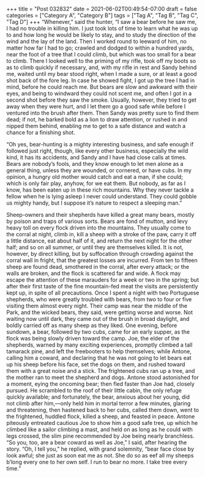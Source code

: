 +++
title = "Post 032832"
date = 2021-06-02T00:49:54-07:00
draft = false
categories = ["Category A", "Category B"]
tags = ["Tag A", "Tag B", "Tag C", "Tag D"]
+++
“Whenever,” said the hunter, “I saw a bear before he saw me, I had no trouble in killing him. I just took lots of time to learn what he was up to and how long he would be likely to stay, and to study the direction of the wind and the lay of the land. Then I worked round to leeward of him, no matter how far I had to go; crawled and dodged to within a hundred yards, near the foot of a tree that I could climb, but which was too small for a bear to climb. There I looked well to the priming of my rifle, took off my boots so as to climb quickly if necessary, and, with my rifle in rest and Sandy behind me, waited until my bear stood right, when I made a sure, or at least a good shot back of the fore leg. In case he showed fight, I got up the tree I had in mind, before he could reach me. But bears are slow and awkward with their eyes, and being to windward they could not scent me, and often I got in a second shot before they saw the smoke. Usually, however, they tried to get away when they were hurt, and I let them go a good safe while before I ventured into the brush after them. Then Sandy was pretty sure to find them dead; if not, he barked bold as a lion to draw attention, or rushed in and nipped them behind, enabling me to get to a safe distance and watch a chance for a finishing shot.

“Oh yes, bear-hunting is a mighty interesting business, and safe enough if followed just right, though, like every other business, especially the wild kind, it has its accidents, and Sandy and I have had close calls at times. Bears are nobody’s fools, and they know enough to let men alone as a general thing, unless they are wounded, or cornered, or have cubs. In my opinion, a hungry old mother would catch and eat a man, if she could; which is only fair play, anyhow, for we eat them. But nobody, as far as I know, has been eaten up in these rich mountains. Why they never tackle a fellow when he is lying asleep I never could understand. They could gobble us mighty handy, but I suppose it’s nature to respect a sleeping man.”

Sheep-owners and their shepherds have killed a great many bears, mostly by poison and traps of various sorts. Bears are fond of mutton, and levy heavy toll on every flock driven into the mountains. They usually come to the corral at night, climb in, kill a sheep with a stroke of the paw, carry it off a little distance, eat about half of it, and return the next night for the other half; and so on all summer, or until they are themselves killed. It is not, however, by direct killing, but by suffocation through crowding against the corral wall in fright, that the greatest losses are incurred. From ten to fifteen sheep are found dead, smothered in the corral, after every attack; or the walls are broken, and the flock is scattered far and wide. A flock may escape the attention of these marauders for a week or two in the spring; but after their first taste of the fine mountain-fed meat the visits are persistently kept up, in spite of all precautions. Once I spent a night with two Portuguese shepherds, who were greatly troubled with bears, from two to four or five visiting them almost every night. Their camp was near the middle of the Park, and the wicked bears, they said, were getting worse and worse. Not waiting now until dark, they came out of the brush in broad daylight, and boldly carried off as many sheep as they liked. One evening, before sundown, a bear, followed by two cubs, came for an early supper, as the flock was being slowly driven toward the camp. Joe, the elder of the shepherds, warned by many exciting experiences, promptly climbed a tall tamarack pine, and left the freebooters to help themselves; while Antone, calling him a coward, and declaring that he was not going to let bears eat up his sheep before his face, set the dogs on them, and rushed toward them with a great noise and a stick. The frightened cubs ran up a tree, and the mother ran to meet the shepherd and dogs. Antone stood astonished for a moment, eying the oncoming bear; then fled faster than Joe had, closely pursued. He scrambled to the roof of their little cabin, the only refuge quickly available; and fortunately, the bear, anxious about her young, did not climb after him,—only held him in mortal terror a few minutes, glaring and threatening, then hastened back to her cubs, called them down, went to the frightened, huddled flock, killed a sheep, and feasted in peace. Antone piteously entreated cautious Joe to show him a good safe tree, up which he climbed like a sailor climbing a mast, and held on as long as he could with legs crossed, the slim pine recommended by Joe being nearly branchless. “So you, too, are a bear coward as well as Joe,” I said, after hearing the story. “Oh, I tell you,” he replied, with grand solemnity, “bear face close by look awful; she just as soon eat me as not. She do so as eef all my sheeps b’long every one to her own self. I run to bear no more. I take tree every time.”
